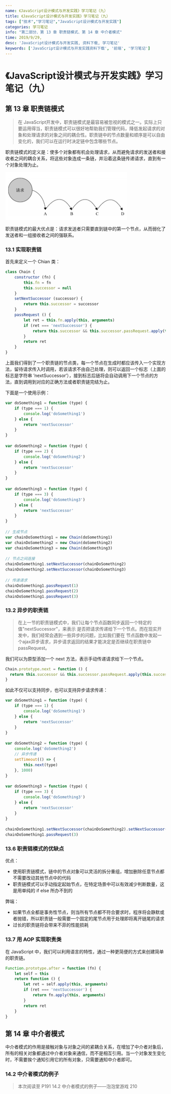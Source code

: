 ```yaml
---
name: 《JavaScript设计模式与开发实践》学习笔记（九）
title: 《JavaScript设计模式与开发实践》学习笔记（九）
tags: ["技术","学习笔记","JavaScript设计模式与开发实践"]
categories: 学习笔记
info: "第二部分、第 13 章 职责链模式、第 14 章 中介者模式"
time: 2019/9/29,
desc: 'JavaScript设计模式与开发实践, 资料下载, 学习笔记'
keywords: ['JavaScript设计模式与开发实践资料下载', '前端', '学习笔记']
---
```


# 《JavaScript设计模式与开发实践》学习笔记（九）

## 第 13 章 职责链模式

> 在 JavaScript开发中，职责链模式是最容易被忽视的模式之一。实际上只要运用得当，职责链模式可以很好地帮助我们管理代码，降低发起请求的对象和处理请求的对象之间的耦合性。职责链中的节点数量和顺序是可以自由变化的，我们可以在运行时决定链中包含哪些节点。 

职责链模式的定义是：使多个对象都有机会处理请求，从而避免请求的发送者和接收者之间的耦合关系，将这些对象连成一条链，并沿着这条链传递请求，直到有一个对象处理为止。

![dutyChain.jpg](./images/dutyChain.jpg)

职责链模式的最大优点是：请求发送者只需要直到链中的第一个节点，从而弱化了发送者和一组接收者之间的强联系。

### 13.1 实现职责链

首先来定义一个 Chian 类：

```javascript
class Chain {
    constructor (fn) {
        this.fn = fn
        this.successor = null
    }
    setNextSuccessor (successor) {
        return this.successor = successor
    }
    passRequest () {
        let ret = this.fn.apply(this, arguments)
        if (ret === 'nextSuccessor') {
            return this.successor && this.successor.passRequest.apply(this.successor, arguments)
        }
        return ret
    }
}
```

上面我们得到了一个职责链的节点类，每一个节点在生成时都应该传入一个实现方法，留待请求传入时调用，若该请求不由自己处理，则可以返回一个标志（上面的标志是字符串 ’nextSuccessor‘），接到标志后链将会自动调用下一个节点的方法，直到调用到对应的正确方法或者职责链完结为止。

下面是一个使用示例：

```javascript
var doSomething1 = function (type) {
    if (type === 1) {
        console.log('doSomething1')
    } else {
        return 'nextSuccessor'
    }
}

var doSomething2 = function (type) {
    if (type === 2) {
        console.log('doSomething2')
    } else {
        return 'nextSuccessor'
    }
}

var doSomething3 = function (type) {
    if (type === 3) {
        console.log('doSomething3')
    } else {
        return 'nextSuccessor'
    }
}

// 生成节点
var chainDoSomething1 = new Chain(doSomething1)
var chainDoSomething2 = new Chain(doSomething2)
var chainDoSomething3 = new Chain(doSomething3)

// 节点之间连接
chainDoSomething1.setNextSuccessor(chainDoSomething2)
chainDoSomething2.setNextSuccessor(chainDoSomething3)

// 传递请求
chainDoSomething1.passRequest(1)
chainDoSomething1.passRequest(2)
chainDoSomething1.passRequest(3)
```

### 13.2 异步的职责链

> 在上一节的职责链模式中，我们让每个节点函数同步返回一个特定的值"nextSuccessor"，来表示 是否把请求传递给下一个节点。而在现实开发中，我们经常会遇到一些异步的问题，比如我们要在 节点函数中发起一个ajax异步请求，异步请求返回的结果才能决定是否继续在职责链中 passRequest。

我们可以为原型添加一个 next 方法，表示手动传递请求给下一个节点。

```javascript
Chain.prototype.next = function () {
  return this.successor && this.successor.passRequest.apply(this.successor, arguments)
}
```

如此不仅可以支持同步，也可以支持异步请求传递：

```javascript
var doSomething1 = function (type) {
    if (type === 1) {
        console.log('doSomething1')
    } else {
        return 'nextSuccessor'
    }
}

var doSomething2 = function (type) {
    console.log('doSomething2')
    // 异步传递
    setTimeout(() => {
        this.next(type)
    }, 1000)
}

var doSomething3 = function (type) {
    if (type === 3) {
        console.log('doSomething3')
    } else {
        return 'nextSuccessor'
    }
}

chainDoSomething1.setNextSuccessor(chainDoSomething2).setNextSuccessor(chainDoSomething3)
chainDoSomething1.passRequest(3)
```

### 13.6 职责链模式的优缺点

优点：

- 使用职责链模式，链中的节点对象可以灵活的拆分重组，增加删除任意节点都不需要改动其他节点中的代码
- 职责链模式可以手动指定起始节点，在特定场景中可以有效减少判断数量，这是用单纯的 if else 所办不到的

弊端：

- 如果节点全都是事务性节点，则当所有节点都不符合要求时，程序将会静默或者抛错，所以职责链一般需要一个固定的尾节点用于处理即将离开链尾的请求
- 过长的职责链将会带来不菲的性能损耗

### 13.7 用 AOP 实现职责类

在 JavaScript 中，我们可以利用语言的特性，通过一种更简便的方式来创建简单的职责链。

```javascript
Function.prototype.after = function (fn) {
    let self = this
    return function () {
        let ret = self.apply(this, arguments)
        if (ret === 'nextSuccessor') {
            return fn.apply(this, arguments)
        }
        return ret
    }
} 
```

## 第 14 章 中介者模式

中介者模式的作用是接触对象与对象之间的紧耦合关系，在增加了中介者对象后，所有的相关对象都通过中介者对象来通信，而不是相互引用。当一个对象发生变化时，不需要挨个通知引用它的所有对象，只需要通知中介者即可。

### 14.2 中介者模式的例子

> 本次阅读至 P191 14.2 中介者模式的例子——泡泡堂游戏 210




